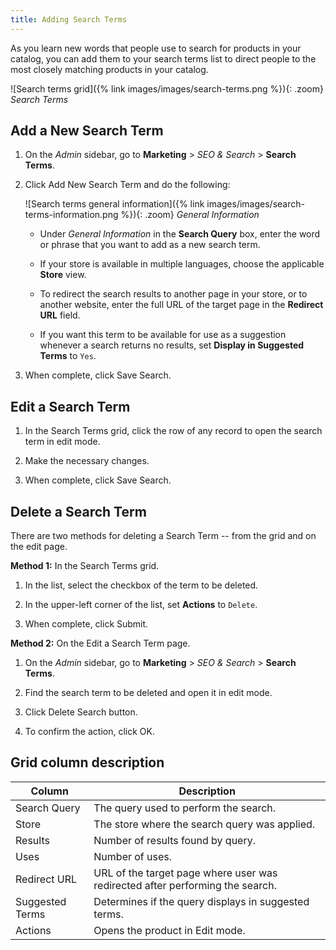 ```yaml
---
title: Adding Search Terms
---
```


As you learn new words that people use to search for products in your catalog, you can add them to your search terms list to direct people to the most closely matching products in your catalog.

![Search terms grid]({% link images/images/search-terms.png %}){: .zoom}
_Search Terms_

## Add a New Search Term

1. On the _Admin_ sidebar, go to **Marketing** > _SEO & Search_ > **Search Terms**.

1. Click <span class="btn">Add New Search Term</span> and do the following:

    ![Search terms general information]({% link images/images/search-terms-information.png %}){: .zoom}
    _General Information_

    - Under _General Information_ in the **Search Query** box, enter the word or phrase that you want to add as a new search term.

    - If your store is available in multiple languages, choose the applicable **Store** view.

    - To redirect the search results to another page in your store, or to another website, enter the full URL of the target page in the **Redirect URL** field.

    - If you want this term to be available for use as a suggestion whenever a search returns no results, set **Display in Suggested Terms** to `Yes`.

1. When complete, click <span class="btn">Save Search</span>.

## Edit a Search Term

1. In the Search Terms grid, click the row of any record to open the search term in edit mode.

1. Make the necessary changes.

1. When complete, click <span class="btn">Save Search</span>.

## Delete a Search Term

There are two methods for deleting a Search Term -- from the grid and on the edit page.

**Method 1:** In the Search Terms grid.

1. In the list, select the checkbox of the term to be deleted.

1. In the upper-left corner of the list, set **Actions** to `Delete`.

1. When complete, click <span class="btn">Submit</span>.

**Method 2:** On the Edit a Search Term page.

1. On the _Admin_ sidebar, go to **Marketing** > _SEO & Search_ > **Search Terms**.

1. Find the search term to be deleted and open it in edit mode.

1. Click <span class="btn">Delete Search</span> button.

1. To confirm the action, click <span class="btn">OK</span>.

## Grid column description

|Column|Description|
|--- |--- |
|Search Query|The query used to perform the search.|
|Store|The store where the search query was applied.|
|Results|Number of results found by query.|
|Uses|Number of uses.|
|Redirect URL|URL of the target page where user was redirected after performing the search.|
|Suggested Terms|Determines if the query displays in suggested terms.|
|Actions|Opens the product in Edit mode.|